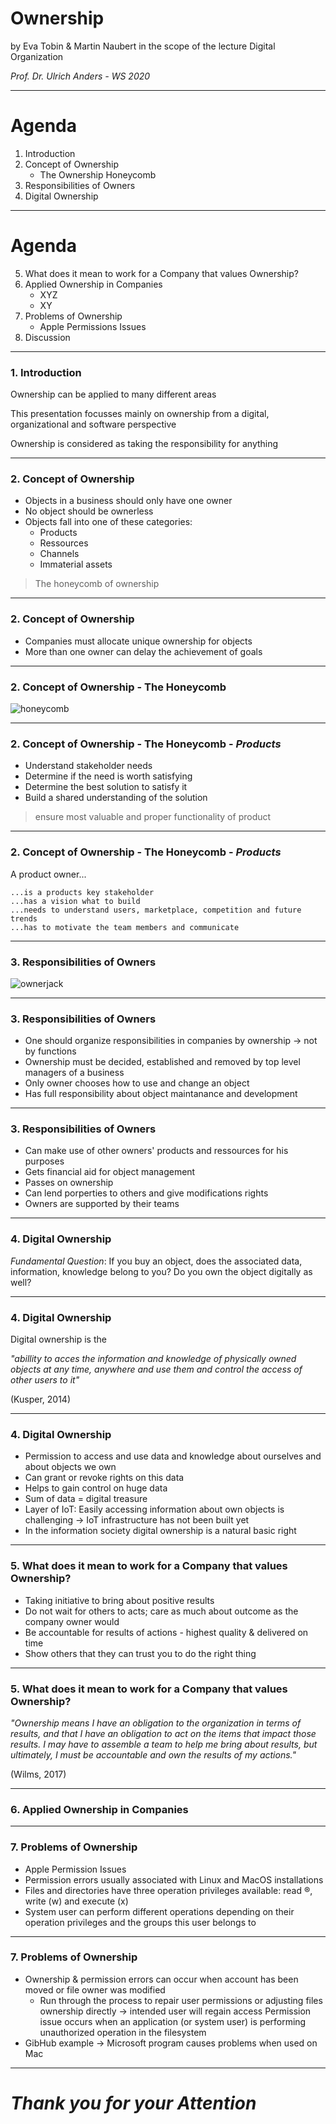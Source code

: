 # Ownership
by Eva Tobin & Martin Naubert in the scope of the lecture Digital Organization

_Prof. Dr. Ulrich Anders - WS 2020_

---

# Agenda

1. Introduction
1. Concept of Ownership 
    * The Ownership Honeycomb
1. Responsibilities of Owners
1. Digital Ownership


---

# Agenda

5. What does it mean to work for a Company that values Ownership?
5. Applied Ownership in Companies
    * XYZ
    * XY 
5. Problems of Ownership
    * Apple Permissions Issues
5. Discussion

---

### 1. Introduction

Ownership can be applied to many different areas

This presentation focusses mainly on ownership from a digital, organizational and software perspective 

Ownership is considered as taking the responsibility for anything 

---

### 2. Concept of Ownership

* Objects in a business should only have one owner
* No object should be ownerless
* Objects fall into one of these categories:
    * Products
    * Ressources
    * Channels
    * Immaterial assets
    
> The honeycomb of ownership    

---

### 2. Concept of Ownership

* Companies must allocate unique ownership for objects
* More than one owner can delay the achievement of goals

---

### 2. Concept of Ownership - The Honeycomb

![honeycomb](honeycomb.jpg)

---

### 2. Concept of Ownership - The Honeycomb - _Products_

* Understand stakeholder needs
* Determine if the need is worth satisfying
* Determine the best solution to satisfy it
* Build a shared understanding of the solution

> ensure most valuable and proper functionality of product

---

### 2. Concept of Ownership - The Honeycomb - _Products_

A product owner...

    ...is a products key stakeholder
    ...has a vision what to build 
    ...needs to understand users, marketplace, competition and future trends
    ...has to motivate the team members and communicate

---

### 3. Responsibilities of Owners

![ownerjack](ownerjack.jpg)

---

### 3. Responsibilities of Owners

* One should organize responsibilities in companies by ownership -> not by functions 
* Ownership must be decided, established and removed by top level managers of a business
* Only owner chooses how to use and change an object
* Has full responsibility about object maintanance and development

---

### 3. Responsibilities of Owners

* Can make use of other owners' products and ressources for his purposes 
* Gets financial aid for object management 
* Passes on ownership 
* Can lend porperties to others and give modifications rights
* Owners are supported by their teams

---

### 4. Digital Ownership

*Fundamental Question*: If you buy an object, does the associated data, information, knowledge belong to you? Do you own the object digitally as well?

---

### 4. Digital Ownership

Digital ownership is the 

_"abillity to acces the information and knowledge of physically owned objects at any time, anywhere and use them and control the access of other users to it"_ 

(Kusper, 2014)

---

### 4. Digital Ownership

* Permission to access and use data and knowledge about ourselves and about objects we own
* Can grant or revoke rights on this data
* Helps to gain control on huge data
* Sum of data = digital treasure
* Layer of IoT: Easily accessing information about own objects is challenging -> IoT infrastructure has not been built yet
* In the information society digital ownership is a natural basic right

---

### 5. What does it mean to work for a Company that values Ownership?

* Taking initiative to bring about positive results
* Do not wait for others to acts; care as much about outcome as the company owner would
* Be accountable for results of actions - highest quality & delivered on time 
* Show others that they can trust you to do the right thing

---

### 5. What does it mean to work for a Company that values Ownership?

_"Ownership means I have an obligation to the organization in terms of results, and that I have an obligation to act on the items that impact those results. I may have to assemble a team to help me bring about results, but ultimately, I must be accountable and own the results of my actions."_

(Wilms, 2017)

---

### 6. Applied Ownership in Companies

---

### 7. Problems of Ownership

   * Apple Permission Issues 
* Permission errors usually associated with Linux and MacOS installations 
* Files and directories have three operation privileges available: read ®, write (w) and execute (x)
* System user can perform different operations depending on their operation privileges and the groups this user belongs to


---

### 7. Problems of Ownership

* Ownership & permission errors can occur when account has been moved or file owner was modified 
    * Run through the process to repair user permissions or adjusting files ownership directly -> intended user will regain access 
Permission issue occurs when an application (or system user) is performing unauthorized operation in the filesystem
* GibHub example -> Microsoft program causes problems when used on Mac

---

# _Thank you for your Attention_

